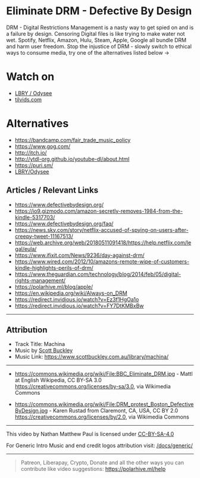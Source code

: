 # Eliminate DRM - Defective By Design 
DRM - Digital Restrictions Management is a nasty way to get spied on and is a failure by design. Censoring Digital files is like trying to make water not wet. Spotify, Netflix, Amazon, Hulu, Steam, Apple, Google all bundle DRM and harm user freedom. Stop the injustice of DRM - slowly switch to ethical ways to consume media, try one of the alternatives listed below ->

# Watch on
- [LBRY / Odysee](https://odysee.com/@polarhive:e/eliminate-drm-defective-by-design:3)
- [tilvids.com](https://tilvids.com/videos/watch/230e2d50-9ce7-488f-811f-5147f713bd9b/)

# Alternatives
- https://bandcamp.com/fair_trade_music_policy
- https://www.gog.com/
- http://itch.io/
- http://ytdl-org.github.io/youtube-dl/about.html
- https://puri.sm/
- [LBRY/Odysee](https://polarhive.ml/odysee)

## Articles / Relevant Links
- https://www.defectivebydesign.org/
- https://io9.gizmodo.com/amazon-secretly-removes-1984-from-the-kindle-5317703/
- https://www.defectivebydesign.org/faq/
- https://news.sky.com/story/netflix-accused-of-spying-on-users-after-creepy-tweet-11167513/
- https://web.archive.org/web/20180511091418/https://help.netflix.com/legal/eula/
- https://www.ifixit.com/News/9236/day-against-drm/
- https://www.wired.com/2012/10/amazons-remote-wipe-of-customers-kindle-highlights-perils-of-drm/
- https://www.theguardian.com/technology/blog/2014/feb/05/digital-rights-management/
- https://polarhive.ml/blog/apple/
- https://en.wikipedia.org/wiki/Always-on_DRM
- https://redirect.invidious.io/watch?v=Ez3f1HgOa1o 
- https://redirect.invidious.io/watch?v=FY7DtKMBxBw

---
## Attribution
- Track Title: Machina
- Music by [Scott Buckley](https://www.scottbuckley.com.au/)
- Music Link: https://www.scottbuckley.com.au/library/machina/

---
- https://commons.wikimedia.org/wiki/File:BBC_Eliminate_DRM.jpg -
Mattl at English Wikipedia, CC BY-SA 3.0 <https://creativecommons.org/licenses/by-sa/3.0>, via Wikimedia Commons

- https://commons.wikimedia.org/wiki/File:DRM_protest_Boston_DefectiveByDesign.jpg - Karen Rustad from Claremont, CA, USA, CC BY 2.0 <https://creativecommons.org/licenses/by/2.0>, via Wikimedia Commons

---
This video by Nathan Matthew Paul is licensed under [CC-BY-SA-4.0](https://creativecommons.org/licenses/by-sa/4.0/)

For Generic Intro Music and end credit logos attribution visit: [/docs/generic/](https://codeberg.org/polarhive/videos/src/branch/main/docs/generic) 

---
> Patreon, Liberapay, Crypto, Donate and all the other ways you can contribute like video suggestions: https://polarhive.ml/help